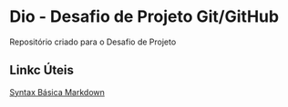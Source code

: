 # Dio - Desafio de Projeto Git/GitHub
Repositório criado para o Desafio de Projeto 

## Linkc Úteis

[Syntax Básica Markdown](https://www.markdownguide.org/basic-syntax)
